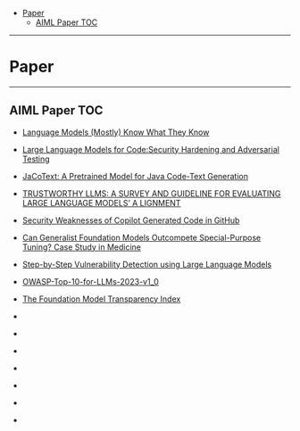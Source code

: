 - [Paper](#paper)
  - [AIML Paper TOC](#aiml-paper-toc)

---

# Paper

---

## AIML Paper TOC

- [Language Models (Mostly) Know What They Know](_posts/00Paper/AIML/2207.05221v4-Language_Models_(Mostly)_Know_What_They_Know.pdf)

- [Large Language Models for Code:Security Hardening and Adversarial Testing](_posts/00Paper/AIML/2302.05319v4-Security_Hardening_and_Adversarial_Testing.pdf)

- [JaCoText: A Pretrained Model for Java Code-Text Generation](_posts/00Paper/AIML/2303.12869v1-JaCoTex.pdf)

- [TRUSTWORTHY LLMS: A SURVEY AND GUIDELINE FOR EVALUATING LARGE LANGUAGE MODELS’ A LIGNMENT](_posts/00Paper/AIML/2308.05374v1-TRUSTWORTHY_LLMS.pdf)

- [Security Weaknesses of Copilot Generated Code in GitHub](_posts/00Paper/AIML/2310.02059v1-Security_Weaknesses_of_Copilot_Generated_Code_in_GitHub.pdf)

- [Can Generalist Foundation Models Outcompete Special-Purpose Tuning? Case Study in Medicine](_posts/00Paper/AIML/2311.16452-Special-PurposeTuning.pdf)

- [Step-by-Step Vulnerability Detection using Large Language Models](_posts/00Paper/AIML/https:www.bu.edu:peaclab:files:2023:08:USENIX_23_Poster.pdf)

- [OWASP-Top-10-for-LLMs-2023-v1_0](_posts/00Paper/AIML/OWASP-Top-10-for-LLMs-2023-v1_0.pdf)

- [The Foundation Model Transparency Index](_posts/00Paper/AIML/The_Foundation_Model_Transparency_Index.pdf)

- []()
- []()
- []()
- []()
- []()
- []()
- []()
